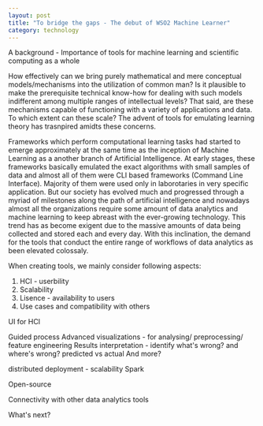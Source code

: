 ```yaml
---
layout: post
title: "To bridge the gaps - The debut of WSO2 Machine Learner"
category: technology
---
```

A background - Importance of tools for machine learning and scientific computing as a whole

How effectively can we bring purely mathematical and mere conceptual models/mechanisms into the utilization of common man? Is it plausible to make the prerequisite technical know-how for dealing with such models
indifferent among multiple ranges of intellectual levels? That said, are these mechanisms capable of functioning with a variety of applications and data. To which extent can these scale?
The advent of tools for emulating learning theory has trasnpired amidts these concerns. 

Frameworks which perform computational learning tasks had started to emerge approximately at the same time as the inception of Machine Learning as a another branch of Artificial Intelligence. At early stages,
these frameworks basically emulated the exact algorithms with small samples of data and almost all of them were CLI based frameworks (Command Line Interface). Majority of them were used only in laborotaries in
very specific application. But our society has evolved much and progressed through a myriad of milestones along the path of artificial intelligence and nowadays almost all the organizations require some amount of
data analytics and machine learning to keep abreast with the ever-growing technology. This trend has as become exigent due to the massive amounts of data being collected and stored each and every day. With this inclination,
the demand for the tools that conduct the entire range of workflows of data analytics as been elevated colossaly.

When creating tools, we mainly consider following aspects:

1. HCI - userbility
2. Scalability
3. Lisence - availability to users
4. Use cases and compatibility with others

UI for HCI

Guided process
Advanced visualizations - for analysing/ preprocessing/ feature engineering
Results interpretation - identify what's wrong? and where's wrong? predicted vs actual
And more?

distributed deployment - scalability
Spark

Open-source

Connectivity with other data analytics tools

What's next?